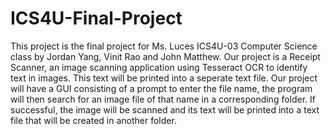 # ICS4U-Final-Project

This project is the final project for Ms. Luces ICS4U-03 Computer Science class by Jordan Yang, Vinit Rao and John Matthew. Our project is a Receipt Scanner, an image scanning application using Tesseract OCR to identify text in images. This text will be printed into a seperate text file. Our project will have a GUI consisting of a prompt to enter the file name, the program will then search for an image file of that name in a corresponding folder. If successful, the image will be scanned and its text will be printed into a text file that will be created in another folder. 
